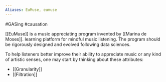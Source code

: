 ```yaml
---
Aliases: EuMuse, eumuse
---
```

#GASing #causation 

[[EuMuse]] is a music appreciating program invented by [[Marina de Moses]]. learning platform for mindful music listening. The program should be rigorously designed and evolved following data sciences.

To help listeners better improve their ability to appreciate music or any kind of artistic senses, one may start by thinking about these attributes:
- [[Granularity]]
- [[Filtration]]



